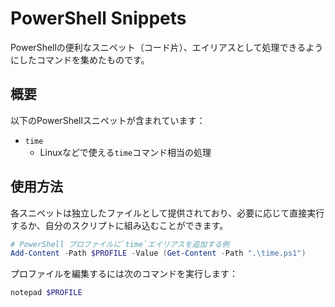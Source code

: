 # PowerShell Snippets

PowerShellの便利なスニペット（コード片）、エイリアスとして処理できるようにしたコマンドを集めたものです。

## 概要

以下のPowerShellスニペットが含まれています：

- `time`
  - Linuxなどで使える`time`コマンド相当の処理

## 使用方法

各スニペットは独立したファイルとして提供されており、必要に応じて直接実行するか、自分のスクリプトに組み込むことができます。

```powershell
# PowerShell プロファイルに`time`エイリアスを追加する例
Add-Content -Path $PROFILE -Value (Get-Content -Path ".\time.ps1")
```

プロファイルを編集するには次のコマンドを実行します：

```powershell
notepad $PROFILE
```

